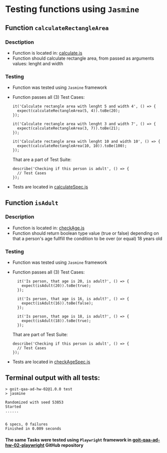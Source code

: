 # Testing functions using `Jasmine`

## Function `calculateRectangleArea`

### Desctiption

- Function is located in: [calculate.js](./calculate.js)
- Function should calculate rectangle area, from passed as arguments values: lenght and width

### Testing

- Function was tested using `Jasmine` framework
- Function passes all (3) Test Cases:

  ```
  it('Calculate rectangle area with lenght 5 and width 4', () => {
    expect(calculateRectangleArea(5, 4)).toBe(20);
  });

  it('Calculate rectangle area with lenght 3 and width 7', () => {
    expect(calculateRectangleArea(3, 7)).toBe(21);
  });

  it('Calculate rectangle area with lenght 10 and width 10', () => {
    expect(calculateRectangleArea(10, 10)).toBe(100);
  });
  ```

  That are a part of Test Suite:

  ```
  describe('Checking if this person is adult', () => {
    // Test Cases
  });
  ```

- Tests are located in [calculateSpec.js](./spec/calculateSpec.js)

## Function `isAdult`

### Description

- Function is located in: [checkAge.js](./checkAge.js)
- Function should return boolean type value (true or false) depending on that a person's age fullfill the condition to be over (or equal) 18 years old

### Testing

- Function was tested using `Jasmine` framework
- Function passes all (3) Test Cases:

  ```
    it('Is person, that age is 20, is adult?', () => {
      expect(isAdult(20)).toBe(true);
    });

    it('Is person, that age is 16, is adult?', () => {
      expect(isAdult(16)).toBe(false);
    });

    it('Is person, that age is 18, is adult?', () => {
      expect(isAdult(18)).toBe(true);
    });
  ```

  That are part of Test Suite:

  ```
  describe('Checking if this person is adult', () => {
    // Test Cases
  });
  ```

- Tests are located in [checkAgeSpec.js](./spec/checkAgeSpec.js)

## Terminal output with all tests:

```
> goit-qaa-ad-hw-02@1.0.0 test
> jasmine

Randomized with seed 53853
Started
......


6 specs, 0 failures
Finished in 0.009 seconds
```

#### The same Tasks were tested using `Playwright` framework in [goit-qaa-ad-hw-02-playwright](https://github.com/MioLuczak/goit-qaa-ad-hw-02-playwright) GitHub repository
